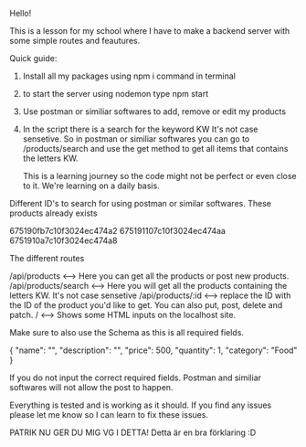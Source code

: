 Hello!

This is a lesson for my school where I have to make a backend server with some simple routes and feautures.

Quick guide:
1. Install all my packages using npm i command in terminal
2. to start the server using nodemon type npm start
3. Use postman or similiar softwares to add, remove or edit my products
4. In the script there is a search for the keyword KW It's not case sensetive.
   So in postman or similiar softwares you can go to /products/search and use the get method to get all items that contains the letters KW. 

   This is a learning journey so the code might not be perfect or even close to it. We're learning on a daily basis.


Different ID's to search for using postman or similar softwares. These products already exists

675190fb7c10f3024ec474a2
675191107c10f3024ec474aa
6751910a7c10f3024ec474a8

The different routes

/api/products <--> Here you can get all the products or post new products. 
/api/products/search <--> Here you will get all the products containing the letters KW. It's not case sensetive
/api/products/:id <--> replace the ID with the ID of the product you'd like to get. You can also put, post, delete and patch.
/ <--> Shows some HTML inputs on the localhost site.


Make sure to also use the Schema as this is all required fields.

{
  "name": "",
  "description": "",
  "price": 500,
  "quantity": 1,
  "category": "Food"
}

If you do not input the correct required fields. Postman and similiar softwares will not allow the post to happen. 

Everything is tested and is working as it should. If you find any issues please let me know so I can learn to fix these issues.

PATRIK NU GER DU MIG VG I DETTA! Detta är en bra förklaring :D